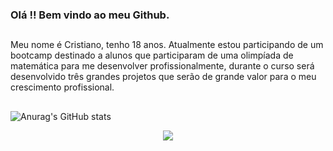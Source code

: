 ### Olá !! Bem vindo ao meu Github.
##

Meu nome é Cristiano, tenho 18 anos. Atualmente estou participando de um bootcamp destinado a alunos que participaram de uma olimpíada de matemática para me desenvolver profissionalmente, durante o curso será desenvolvido três grandes projetos que serão de grande valor para o meu crescimento profissional.

##

![Anurag's GitHub stats](https://github-readme-stats.vercel.app/api?username=Cr7stian8&show_icons=true&theme=radical)

<div align="center">
  <a width="width="50%" href="https://www.linkedin.com/in/cristiano-corr%C3%AAa-20082419a/" target="_blank"><img src="https://img.shields.io/badge/-LinkedIn-%230077B5?style=for-the-badge&logo=linkedin&logoColor=white" target="_blank"></a>  
</div>
